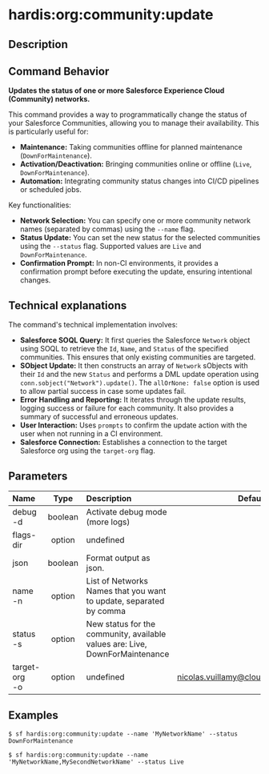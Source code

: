 <!-- This file has been generated with command 'sf hardis:doc:plugin:generate'. Please do not update it manually or it may be overwritten -->
# hardis:org:community:update

## Description


## Command Behavior

**Updates the status of one or more Salesforce Experience Cloud (Community) networks.**

This command provides a way to programmatically change the status of your Salesforce Communities, allowing you to manage their availability. This is particularly useful for:

- **Maintenance:** Taking communities offline for planned maintenance (`DownForMaintenance`).
- **Activation/Deactivation:** Bringing communities online or offline (`Live`, `DownForMaintenance`).
- **Automation:** Integrating community status changes into CI/CD pipelines or scheduled jobs.

Key functionalities:

- **Network Selection:** You can specify one or more community network names (separated by commas) using the `--name` flag.
- **Status Update:** You can set the new status for the selected communities using the `--status` flag. Supported values are `Live` and `DownForMaintenance`.
- **Confirmation Prompt:** In non-CI environments, it provides a confirmation prompt before executing the update, ensuring intentional changes.

## Technical explanations

The command's technical implementation involves:

- **Salesforce SOQL Query:** It first queries the Salesforce `Network` object using SOQL to retrieve the `Id`, `Name`, and `Status` of the specified communities. This ensures that only existing communities are targeted.
- **SObject Update:** It then constructs an array of `Network` sObjects with their `Id` and the new `Status` and performs a DML update operation using `conn.sobject("Network").update()`. The `allOrNone: false` option is used to allow partial success in case some updates fail.
- **Error Handling and Reporting:** It iterates through the update results, logging success or failure for each community. It also provides a summary of successful and erroneous updates.
- **User Interaction:** Uses `prompts` to confirm the update action with the user when not running in a CI environment.
- **Salesforce Connection:** Establishes a connection to the target Salesforce org using the `target-org` flag.


## Parameters

|Name|Type|Description|Default|Required|Options|
|:---|:--:|:----------|:-----:|:------:|:-----:|
|debug<br/>-d|boolean|Activate debug mode (more logs)||||
|flags-dir|option|undefined||||
|json|boolean|Format output as json.||||
|name<br/>-n|option|List of Networks Names that you want to update, separated by comma||||
|status<br/>-s|option|New status for the community, available values are: Live, DownForMaintenance||||
|target-org<br/>-o|option|undefined|nicolas.vuillamy@cloudity.com.playnico|||

## Examples

```shell
$ sf hardis:org:community:update --name 'MyNetworkName' --status DownForMaintenance
```

```shell
$ sf hardis:org:community:update --name 'MyNetworkName,MySecondNetworkName' --status Live
```


